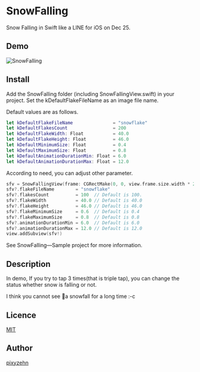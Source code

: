 SnowFalling
====================

Snow Falling in Swift like a LINE for iOS on Dec 25.

## Demo

![SnowFalling](https://github.com/pixyzehn/SnowFalling/blob/master/Assets/SnowFalling.gif)

## Install

Add the SnowFalling folder (including SnowFallingView.swift) in your project.
Set the kDefaultFlakeFileName as an image file name.

Default values are as follows.

```Swift
let kDefaultFlakeFileName               = "snowflake"
let kDefaultFlakesCount                 = 200
let kDefaultFlakeWidth: Float           = 40.0
let kDefaultFlakeHeight: Float          = 46.0
let kDefaultMinimumSize: Float          = 0.4
let kDefaultMaximumSize: Float          = 0.8
let kDefaultAnimationDurationMin: Float = 6.0
let kDefaultAnimationDurationMax: Float = 12.0
```

According to need, you can adjust other parameter.

```Swift
sfv = SnowFallingView(frame: CGRectMake(0, 0, view.frame.size.width * 2, view.frame.size.height * 2))
sfv?.flakeFileName        = "snowflake"
sfv?.flakesCount          = 100  // Default is 100.
sfv?.flakeWidth           = 40.0 // Default is 40.0
sfv?.flakeHeight          = 46.0 // Default is 46.0
sfv?.flakeMinimumSize     = 0.6  // Default is 0.4
sfv?.flakeMaximumSize     = 0.8  // Default is 0.8
sfv?.animationDurationMin = 6.0  // Default is 6.0
sfv?.animationDurationMax = 12.0 // Default is 12.0
view.addSubview(sfv!)
```

See SnowFalling—Sample project for more information.

## Description

In demo, If you try to tap 3 times(that is triple tap), you can change the status whether snow is falling or not.

I think you cannot see a snowfall for a long time :-c

## Licence

[MIT](https://github.com/pixyzehn/SnowFalling/blob/master/LICENSE)

## Author

[pixyzehn](https://github.com/pixyzehn)
